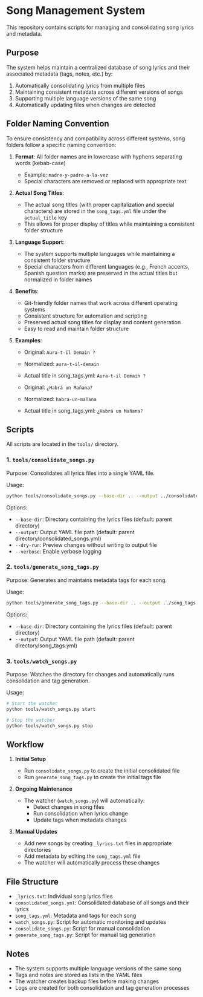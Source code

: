 # Song Management System

This repository contains scripts for managing and consolidating song lyrics and metadata.

## Purpose

The system helps maintain a centralized database of song lyrics and their associated metadata (tags, notes, etc.) by:
1. Automatically consolidating lyrics from multiple files
2. Maintaining consistent metadata across different versions of songs
3. Supporting multiple language versions of the same song
4. Automatically updating files when changes are detected

## Folder Naming Convention

To ensure consistency and compatibility across different systems, song folders follow a specific naming convention:

1. **Format**: All folder names are in lowercase with hyphens separating words (kebab-case)
   - Example: `madre-y-padre-a-la-vez`
   - Special characters are removed or replaced with appropriate text

2. **Actual Song Titles**:
   - The actual song titles (with proper capitalization and special characters) are stored in the `song_tags.yml` file under the `actual_title` key
   - This allows for proper display of titles while maintaining a consistent folder structure

3. **Language Support**:
   - The system supports multiple languages while maintaining a consistent folder structure
   - Special characters from different languages (e.g., French accents, Spanish question marks) are preserved in the actual titles but normalized in folder names

4. **Benefits**:
   - Git-friendly folder names that work across different operating systems
   - Consistent structure for automation and scripting
   - Preserved actual song titles for display and content generation
   - Easy to read and maintain folder structure

5. **Examples**:
   - Original: `Aura-t-il Demain ?`
   - Normalized: `aura-t-il-demain`
   - Actual title in song_tags.yml: `Aura-t-il Demain ?`

   - Original: `¿Habrá un Mañana?`
   - Normalized: `habra-un-mañana`
   - Actual title in song_tags.yml: `¿Habrá un Mañana?`

## Scripts

All scripts are located in the `tools/` directory.

### 1. `tools/consolidate_songs.py`

Purpose: Consolidates all lyrics files into a single YAML file.

Usage:
```bash
python tools/consolidate_songs.py --base-dir .. --output ../consolidated_songs.yml
```

Options:
- `--base-dir`: Directory containing the lyrics files (default: parent directory)
- `--output`: Output YAML file path (default: parent directory/consolidated_songs.yml)
- `--dry-run`: Preview changes without writing to output file
- `--verbose`: Enable verbose logging

### 2. `tools/generate_song_tags.py`

Purpose: Generates and maintains metadata tags for each song.

Usage:
```bash
python tools/generate_song_tags.py --base-dir .. --output ../song_tags.yml
```

Options:
- `--base-dir`: Directory containing the lyrics files (default: parent directory)
- `--output`: Output YAML file path (default: parent directory/song_tags.yml)

### 3. `tools/watch_songs.py`

Purpose: Watches the directory for changes and automatically runs consolidation and tag generation.

Usage:
```bash
# Start the watcher
python tools/watch_songs.py start

# Stop the watcher
python tools/watch_songs.py stop
```

## Workflow

1. **Initial Setup**
   - Run `consolidate_songs.py` to create the initial consolidated file
   - Run `generate_song_tags.py` to create the initial tags file

2. **Ongoing Maintenance**
   - The watcher (`watch_songs.py`) will automatically:
     - Detect changes in song files
     - Run consolidation when lyrics change
     - Update tags when metadata changes

3. **Manual Updates**
   - Add new songs by creating `_lyrics.txt` files in appropriate directories
   - Add metadata by editing the `song_tags.yml` file
   - The watcher will automatically process these changes

## File Structure

- `_lyrics.txt`: Individual song lyrics files
- `consolidated_songs.yml`: Consolidated database of all songs and their lyrics
- `song_tags.yml`: Metadata and tags for each song
- `watch_songs.py`: Script for automatic monitoring and updates
- `consolidate_songs.py`: Script for manual consolidation
- `generate_song_tags.py`: Script for manual tag generation

## Notes

- The system supports multiple language versions of the same song
- Tags and notes are stored as lists in the YAML files
- The watcher creates backup files before making changes
- Logs are created for both consolidation and tag generation processes
